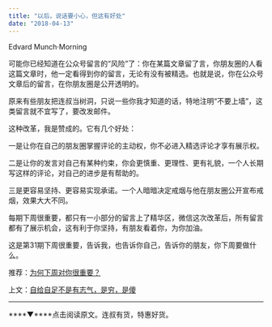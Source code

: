 ```yaml
---
title: "以后，说话要小心，但这有好处"
date: "2018-04-13"
---
```


Edvard Munch·Morning

可能你已经知道在公众号留言的“风险”了：你在某篇文章留了言，你朋友圈的人看这篇文章时，他一定看得到你的留言，无论有没有被精选。也就是说，你在公众号文章后的留言，在你朋友圈是公开透明的。

原来有些朋友把连叔当树洞，只说一些你我才知道的话，特地注明“不要上墙”，这类留言就不宜写了，要改发邮件。

这种改革，我是赞成的。它有几个好处：

一是让你在自己的朋友圈掌握评论的主动权，你不必进入精选评论才享有展示权。

二是让你的发言对自己有某种约束，你会更慎重、更理性、更有礼貌，一个人长期写这样的评论，对自己的进步是有帮助的。

三是更容易坚持、更容易实现承诺。一个人暗暗决定戒烟与他在朋友圈公开宣布戒烟，效果大大不同。

每期下周很重要，都只有一小部分的留言上了精华区，微信这次改革后，所有留言都有了展示机会，这有利于你坚持，有朋友看着你，为你加油。

这是第31期下周很重要，告诉我，也告诉你自己，告诉你的朋友，你下周要做什么。

推荐：[为何下周对你很重要？](http://mp.weixin.qq.com/s?__biz=MjM5NDU0Mjk2MQ==&mid=2651623372&idx=1&sn=0a27ce920b04dc61f7bc27535cc59c02&chksm=bd7e0bd28a0982c4659ee1bec241d50bcdbb6403dba56ad79902a1b00fc1b160e7acd02584f2&scene=21#wechat_redirect)

上文：[自给自足不是有志气，是穷，是傻](http://mp.weixin.qq.com/s?__biz=MjM5NDU0Mjk2MQ==&mid=2651626878&idx=1&sn=1d464ef8a6463c44861b5ad7341fca2c&chksm=bd7e19608a099076c2fa3a9b57a31c2e2b1d1512e5008b3edc797c9994341a26d573274eb0aa&scene=21#wechat_redirect)

* * *

****▼****点击阅读原文。连叔有货，特惠好货。
